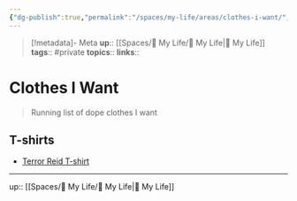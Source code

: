 ```yaml
---
{"dg-publish":true,"permalink":"/spaces/my-life/areas/clothes-i-want/","title":"Clothes I Want"}
---
```


> [!metadata]- Meta
> **up**:: [[Spaces/🤘 My Life/🤘 My Life\|🤘 My Life]]
> **tags**::  #private
> **topics**:: 
> **links**::


# Clothes I Want

> Running list of dope clothes I want


## T-shirts
-  [Terror Reid T-shirt](https://terrorreid.com/products/up-2-sumthin-tee?variant=43787566579967)
---
up:: [[Spaces/🤘 My Life/🤘 My Life\|🤘 My Life]]

